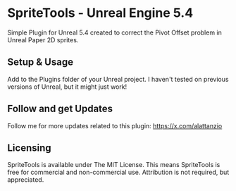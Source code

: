 # SpriteTools - Unreal Engine 5.4

Simple Plugin for Unreal 5.4 created to correct the Pivot Offset problem in Unreal Paper 2D sprites.

## Setup & Usage

Add to the Plugins folder of your Unreal project.
I haven't tested on previous versions of Unreal, but it might just work!

## Follow and get Updates

Follow me for more updates related to this plugin:
https://x.com/alattanzio

## Licensing

SpriteTools is available under The MIT License. 
This means SpriteTools is free for commercial and non-commercial use. 
Attribution is not required, but appreciated. 
